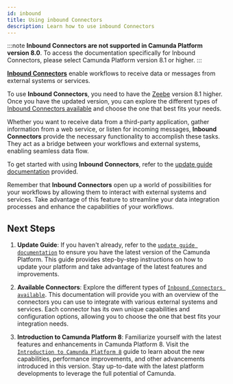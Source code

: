 ```yaml
---
id: inbound
title: Using inbound Connectors
description: Learn how to use inbound Connectors
---
```


:::note
**Inbound Connectors are not supported in Camunda Platform version 8.0**. To access the documentation specifically for Inbound Connectors, please select Camunda Platform version 8.1 or higher.
:::

**[Inbound Connectors](/components/connectors/connector-types.md#inbound-connectors)** enable workflows to receive data or messages from external systems or services.

To use **Inbound Connectors**, you need to have the [Zeebe](/docs/components/zeebe/zeebe-overview.md) version 8.1 higher. Once you have the updated version, you can explore the different types of [Inbound Connectors available](/docs/components/connectors/out-of-the-box-connectors/available-connectors-overview.md) and choose the one that best fits your needs.

Whether you want to receive data from a third-party application, gather information from a web service, or listen for incoming messages, **Inbound Connectors** provide the necessary functionality to accomplish these tasks. They act as a bridge between your workflows and external systems, enabling seamless data flow.

To get started with using **Inbound Connectors**, refer to the [update guide documentation](/docs/guides/update-guide/introduction.md) provided.

Remember that **Inbound Connectors** open up a world of possibilities for your workflows by allowing them to interact with external systems and services. Take advantage of this feature to streamline your data integration processes and enhance the capabilities of your workflows.

## Next Steps

1. **Update Guide**: If you haven't already, refer to the [`update guide documentation`](/docs/guides/update-guide/introduction.md) to ensure you have the latest version of the Camunda Platform. This guide provides step-by-step instructions on how to update your platform and take advantage of the latest features and improvements.

2. **Available Connectors**: Explore the different types of [`Inbound Connectors available`](/docs/components/connectors/out-of-the-box-connectors/available-connectors-overview.md). This documentation will provide you with an overview of the connectors you can use to integrate with various external systems and services. Each connector has its own unique capabilities and configuration options, allowing you to choose the one that best fits your integration needs.

3. **Introduction to Camunda Platform 8**: Familiarize yourself with the latest features and enhancements in Camunda Platform 8. Visit the [`Introduction to Camunda Platform 8`](/docs/guides/introduction-to-camunda-platform-8.md) guide to learn about the new capabilities, performance improvements, and other advancements introduced in this version. Stay up-to-date with the latest platform developments to leverage the full potential of Camunda.
